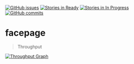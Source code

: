 [![GitHub issues](https://img.shields.io/github/issues/joanaz/facepage.svg?style=plastic)]()
[![Stories in Ready](https://badge.waffle.io/joanaz/facepage.svg?label=ready&title=Ready)](https://waffle.io/joanaz/facepage)
[![Stories in In Progress](https://badge.waffle.io/joanaz/facepage.svg?label=In%20Progress&title=In%20Progress)](http://waffle.io/joanaz/facepage) 
[![GitHub commits](https://img.shields.io/github/commits-since/joanaz/facepage/0.0.1.svg?style=plastic)]()



# facepage

>Throughput

[![Throughput Graph](https://graphs.waffle.io/joanaz/facepage/throughput.svg)](https://waffle.io/joanaz/facepage/metrics) 




